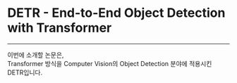 # DETR - End-to-End Object Detection with Transformer
--------

이번에 소개할 논문은,  
Transformer 방식을 Computer Vision의 Object Detection 분야에 적용시킨 DETR입니다.

